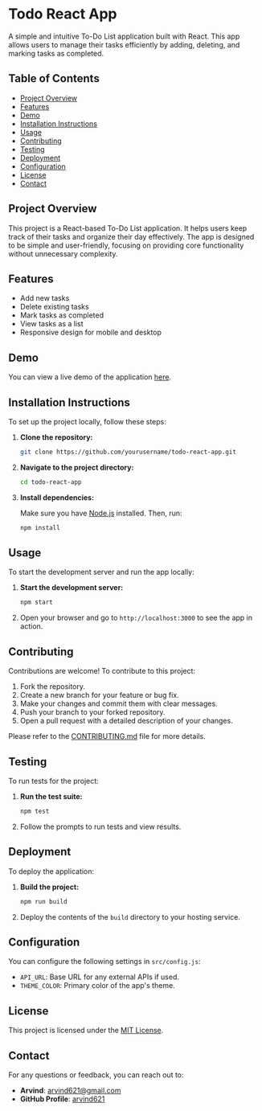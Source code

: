 # Todo React App

A simple and intuitive To-Do List application built with React. This app allows users to manage their tasks efficiently by adding, deleting, and marking tasks as completed.

## Table of Contents

- [Project Overview](#project-overview)
- [Features](#features)
- [Demo](#demo)
- [Installation Instructions](#installation-instructions)
- [Usage](#usage)
- [Contributing](#contributing)
- [Testing](#testing)
- [Deployment](#deployment)
- [Configuration](#configuration)
- [License](#license)
- [Contact](#contact)

## Project Overview

This project is a React-based To-Do List application. It helps users keep track of their tasks and organize their day effectively. The app is designed to be simple and user-friendly, focusing on providing core functionality without unnecessary complexity.

## Features

- Add new tasks
- Delete existing tasks
- Mark tasks as completed
- View tasks as a list
- Responsive design for mobile and desktop

## Demo

You can view a live demo of the application [here](https://arvind621.github.io/todo-react-app).

## Installation Instructions

To set up the project locally, follow these steps:

1. **Clone the repository:**

    ```bash
    git clone https://github.com/yourusername/todo-react-app.git
    ```

2. **Navigate to the project directory:**

    ```bash
    cd todo-react-app
    ```

3. **Install dependencies:**

    Make sure you have [Node.js](https://nodejs.org/) installed. Then, run:

    ```bash
    npm install
    ```

## Usage

To start the development server and run the app locally:

1. **Start the development server:**

    ```bash
    npm start
    ```

2. Open your browser and go to `http://localhost:3000` to see the app in action.

## Contributing

Contributions are welcome! To contribute to this project:

1. Fork the repository.
2. Create a new branch for your feature or bug fix.
3. Make your changes and commit them with clear messages.
4. Push your branch to your forked repository.
5. Open a pull request with a detailed description of your changes.

Please refer to the [CONTRIBUTING.md](CONTRIBUTING.md) file for more details.

## Testing

To run tests for the project:

1. **Run the test suite:**

    ```bash
    npm test
    ```

2. Follow the prompts to run tests and view results.

## Deployment

To deploy the application:

1. **Build the project:**

    ```bash
    npm run build
    ```

2. Deploy the contents of the `build` directory to your hosting service.

## Configuration

You can configure the following settings in `src/config.js`:

- `API_URL`: Base URL for any external APIs if used.
- `THEME_COLOR`: Primary color of the app's theme.

## License

This project is licensed under the [MIT License](LICENSE).

## Contact

For any questions or feedback, you can reach out to:

- **Arvind**: [arvind621@gmail.com](mailto:arvindvemula519@gmail.com)
- **GitHub Profile**: [arvind621](https://github.com/arvind621)

